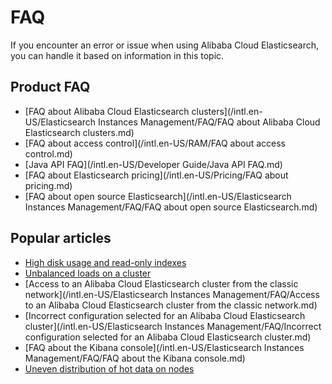 # FAQ

If you encounter an error or issue when using Alibaba Cloud Elasticsearch, you can handle it based on information in this topic.

## Product FAQ

-   [FAQ about Alibaba Cloud Elasticsearch clusters](/intl.en-US/Elasticsearch Instances Management/FAQ/FAQ about Alibaba Cloud Elasticsearch clusters.md)
-   [FAQ about access control](/intl.en-US/RAM/FAQ about access control.md)
-   [Java API FAQ](/intl.en-US/Developer Guide/Java API FAQ.md)
-   [FAQ about Elasticsearch pricing](/intl.en-US/Pricing/FAQ about pricing.md)
-   [FAQ about open source Elasticsearch](/intl.en-US/Elasticsearch Instances Management/FAQ/FAQ about open source Elasticsearch.md)

## Popular articles

-   [High disk usage and read-only indexes]()
-   [Unbalanced loads on a cluster]()
-   [Access to an Alibaba Cloud Elasticsearch cluster from the classic network](/intl.en-US/Elasticsearch Instances Management/FAQ/Access to an Alibaba Cloud Elasticsearch cluster from the classic network.md)
-   [Incorrect configuration selected for an Alibaba Cloud Elasticsearch cluster](/intl.en-US/Elasticsearch Instances Management/FAQ/Incorrect configuration selected for an Alibaba Cloud Elasticsearch cluster.md)
-   [FAQ about the Kibana console](/intl.en-US/Elasticsearch Instances Management/FAQ/FAQ about the Kibana console.md)
-   [Uneven distribution of hot data on nodes]()

